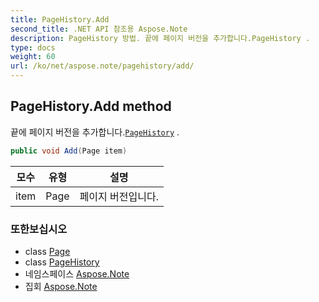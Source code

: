 ```yaml
---
title: PageHistory.Add
second_title: .NET API 참조용 Aspose.Note
description: PageHistory 방법. 끝에 페이지 버전을 추가합니다.PageHistory .
type: docs
weight: 60
url: /ko/net/aspose.note/pagehistory/add/
---
```

## PageHistory.Add method

끝에 페이지 버전을 추가합니다.[`PageHistory`](../) .

```csharp
public void Add(Page item)
```

| 모수 | 유형 | 설명 |
| --- | --- | --- |
| item | Page | 페이지 버전입니다. |

### 또한보십시오

* class [Page](../../page/)
* class [PageHistory](../)
* 네임스페이스 [Aspose.Note](../../pagehistory/)
* 집회 [Aspose.Note](../../../)


